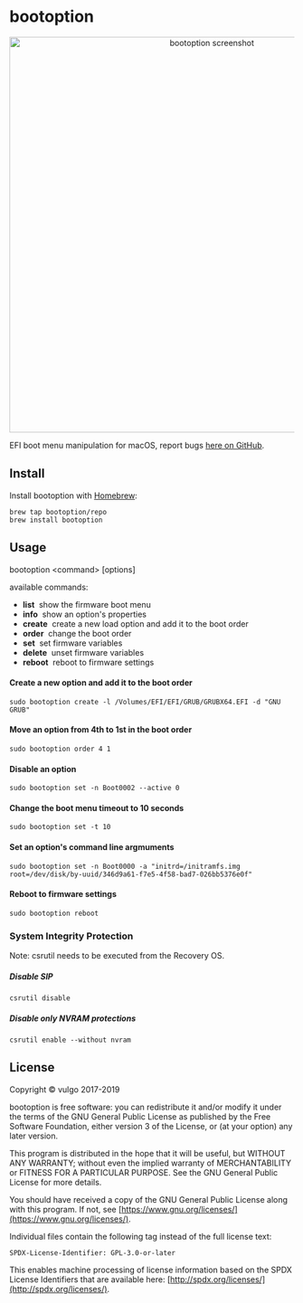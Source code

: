 #  bootoption

<p align="center">
<img src="https://github.com/bootoption/bootoption/raw/master/Screenshot.png" alt="bootoption screenshot" width="700" />
</p>

EFI boot menu manipulation for macOS, report bugs [here on GitHub](https://github.com/bootoption/bootoption/issues).

## Install

Install bootoption with [Homebrew](https://docs.brew.sh/Installation):

```
brew tap bootoption/repo
brew install bootoption
```

## Usage

bootoption \<command> [options]

available commands:

- <strong>list</strong>&nbsp;&nbsp;show the firmware boot menu
- <strong>info</strong>&nbsp;&nbsp;show an option's properties
- <strong>create</strong>&nbsp;&nbsp;create a new load option and add it to the boot order
- <strong>order</strong>&nbsp;&nbsp;change the boot order
- <strong>set</strong>&nbsp;&nbsp;set firmware variables
- <strong>delete</strong>&nbsp;&nbsp;unset firmware variables
- <strong>reboot</strong>&nbsp;&nbsp;reboot to firmware settings

#### Create a new option and add it to the boot order

```
sudo bootoption create -l /Volumes/EFI/EFI/GRUB/GRUBX64.EFI -d "GNU GRUB"
```

#### Move an option from 4th to 1st in the boot order

```
sudo bootoption order 4 1
```

#### Disable an option

```
sudo bootoption set -n Boot0002 --active 0
```

#### Change the boot menu timeout to 10 seconds

```
sudo bootoption set -t 10
```

#### Set an option's command line argmuments

```
sudo bootoption set -n Boot0000 -a "initrd=/initramfs.img root=/dev/disk/by-uuid/346d9a61-f7e5-4f58-bad7-026bb5376e0f"
```

#### Reboot to firmware settings

```
sudo bootoption reboot
```

### System Integrity Protection

Note: csrutil needs to be executed from the Recovery OS.

##### Disable SIP

```
csrutil disable
```

##### Disable only NVRAM protections

```
csrutil enable --without nvram
```

## License

Copyright © vulgo 2017-2019

bootoption is free software: you can redistribute it and/or modify it under the terms of the GNU General Public License as published by the Free Software Foundation, either version 3 of the License, or (at your option) any later version.

This program is distributed in the hope that it will be useful, but WITHOUT ANY WARRANTY; without even the implied warranty of MERCHANTABILITY or FITNESS FOR A PARTICULAR PURPOSE.  See the GNU General Public License for more details.

You should have received a copy of the GNU General Public License along with this program.  If not, see [https://www.gnu.org/licenses/](https://www.gnu.org/licenses/).

Individual files contain the following tag instead of the full license text:

```
SPDX-License-Identifier: GPL-3.0-or-later
```

This enables machine processing of license information based on the SPDX License Identifiers that are available here: [http://spdx.org/licenses/](http://spdx.org/licenses/).
